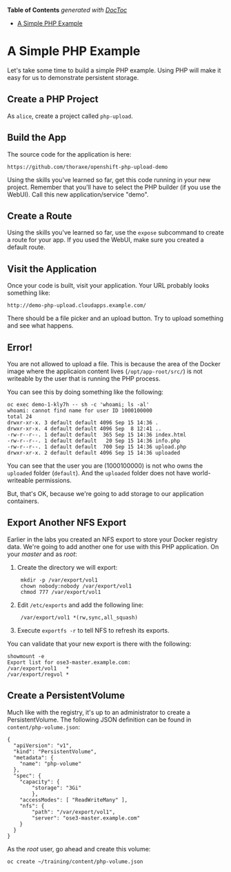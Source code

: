 <!-- START doctoc generated TOC please keep comment here to allow auto update -->
<!-- DON'T EDIT THIS SECTION, INSTEAD RE-RUN doctoc TO UPDATE -->
**Table of Contents**  *generated with [DocToc](https://github.com/thlorenz/doctoc)*

- [A Simple PHP Example](#a-simple-php-example)

<!-- END doctoc generated TOC please keep comment here to allow auto update -->

# A Simple PHP Example
Let's take some time to build a simple PHP example. Using PHP will make it easy
for us to demonstrate persistent storage.

## Create a PHP Project
As `alice`, create a project called `php-upload`.

## Build the App
The source code for the application is here:

    https://github.com/thoraxe/openshift-php-upload-demo

Using the skills you've learned so far, get this code running in your new
project. Remember that you'll have to select the PHP builder (if you use the
WebUI). Call this new application/service "demo".

## Create a Route
Using the skills you've learned so far, use the `expose` subcommand to create a
route for your app. If you used the WebUI, make sure you created a default
route.

## Visit the Application
Once your code is built, visit your application. Your URL probably looks
something like:

    http://demo-php-upload.cloudapps.example.com/

There should be a file picker and an upload button. Try to upload something and
see what happens.

## Error!
You are not allowed to upload a file. This is because the area of the Docker
image where the applicaion content lives (`/opt/app-root/src/`) is not writeable
by the user that is running the PHP process.

You can see this by doing something like the following:

    oc exec demo-1-kly7h -- sh -c 'whoami; ls -al'
    whoami: cannot find name for user ID 1000100000
    total 24
    drwxr-xr-x. 3 default default 4096 Sep 15 14:36 .
    drwxr-xr-x. 4 default default 4096 Sep  8 12:41 ..
    -rw-r--r--. 1 default default  365 Sep 15 14:36 index.html
    -rw-r--r--. 1 default default   20 Sep 15 14:36 info.php
    -rw-r--r--. 1 default default  700 Sep 15 14:36 upload.php
    drwxr-xr-x. 2 default default 4096 Sep 15 14:36 uploaded

You can see that the user you are (1000100000) is not who owns the `uploaded`
folder (`default`). And the `uploaded` folder does not have world-writeable
permissions.

But, that's OK, because we're going to add storage to our application
containers.

## Export Another NFS Export
Earlier in the labs you created an NFS export to store your Docker registry
data. We're going to add another one for use with this PHP application. On your
*master* and as *root*:

1. Create the directory we will export:

        mkdir -p /var/export/vol1
        chown nobody:nobody /var/export/vol1
        chmod 777 /var/export/vol1

1. Edit `/etc/exports` and add the following line:

        /var/export/vol1 *(rw,sync,all_squash)

1. Execute `exportfs -r` to tell NFS to refresh its exports.

You can validate that your new export is there with the following:

    showmount -e
    Export list for ose3-master.example.com:
    /var/export/vol1   *
    /var/export/regvol *

## Create a PersistentVolume
Much like with the registry, it's up to an administrator to create a
PersistentVolume. The following JSON definition can be found in
`content/php-volume.json`:

    {
      "apiVersion": "v1",
      "kind": "PersistentVolume",
      "metadata": {
        "name": "php-volume"
      },
      "spec": {
        "capacity": {
            "storage": "3Gi"
            },
        "accessModes": [ "ReadWriteMany" ],
        "nfs": {
            "path": "/var/export/vol1",
            "server": "ose3-master.example.com"
        }
      }
    }

As the *root* user, go ahead and create this volume:

    oc create ~/training/content/php-volume.json
